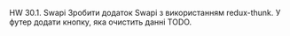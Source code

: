 HW 30.1. Swapi
Зробити додаток Swapi з використанням redux-thunk.
У футер додати кнопку, яка очистить данні TODO.
